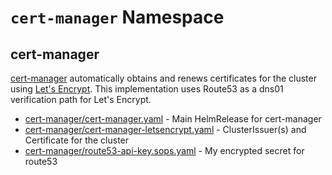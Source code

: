 # `cert-manager` Namespace

## cert-manager

[cert-manager](https://github.com/jetstack/cert-manager) automatically obtains and renews certificates for the cluster using [Let's Encrypt](https://letsencrypt.org/). This implementation uses Route53 as a dns01 verification path for Let's Encrypt.

* [cert-manager/cert-manager.yaml](cert-manager/cert-manager.yaml) - Main HelmRelease for cert-manager
* [cert-manager/cert-manager-letsencrypt.yaml](cert-manager/cert-manager-letsencrypt.yaml) - ClusterIssuer(s) and Certificate for the cluster
* [cert-manager/route53-api-key.sops.yaml](cert-manager/route53-api-key.sops.yaml) - My encrypted secret for route53
